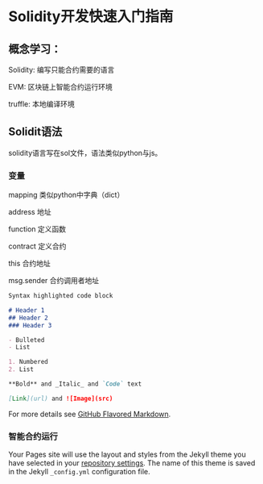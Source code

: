 # Solidity开发快速入门指南

## 概念学习：

Solidity: 编写只能合约需要的语言

EVM: 区块链上智能合约运行环境

truffle: 本地编译环境



## Solidit语法

solidity语言写在sol文件，语法类似python与js。

### 变量
mapping 类似python中字典（dict）

address 地址

function 定义函数

contract 定义合约

this 合约地址

msg.sender 合约调用者地址

```markdown
Syntax highlighted code block

# Header 1
## Header 2
### Header 3

- Bulleted
- List

1. Numbered
2. List

**Bold** and _Italic_ and `Code` text

[Link](url) and ![Image](src)
```

For more details see [GitHub Flavored Markdown](https://guides.github.com/features/mastering-markdown/).

### 智能合约运行

Your Pages site will use the layout and styles from the Jekyll theme you have selected in your [repository settings](https://github.com/banjuanshua/soliditycn.github.io/settings/pages). The name of this theme is saved in the Jekyll `_config.yml` configuration file.
